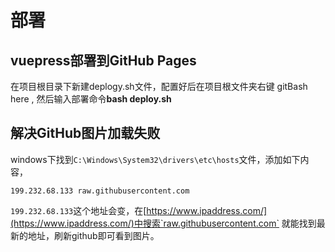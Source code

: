 # 部署

## vuepress部署到GitHub Pages

在项目根目录下新建deplogy.sh文件，配置好后在项目根文件夹右键 gitBash here , 然后输入部署命令**bash deploy.sh**

## 解决GitHub图片加载失败

windows下找到`C:\Windows\System32\drivers\etc\hosts`文件，添加如下内容，
```
199.232.68.133 raw.githubusercontent.com
```
`199.232.68.133`这个地址会变，在[https://www.ipaddress.com/](https://www.ipaddress.com/)中搜索`raw.githubusercontent.com`
就能找到最新的地址，刷新github即可看到图片。